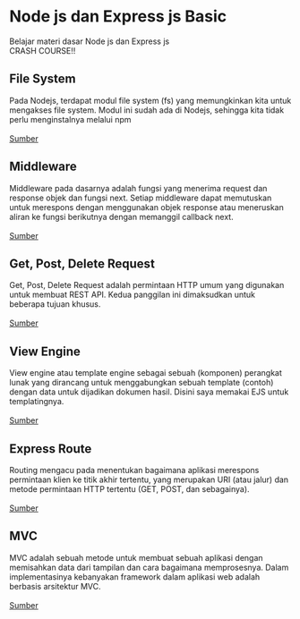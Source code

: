 # Node js dan Express js Basic
Belajar materi dasar Node js dan Express js<br>
CRASH COURSE!!

## File System
Pada Nodejs, terdapat modul file system (fs) yang memungkinkan kita untuk mengakses file system. Modul ini sudah ada di Nodejs, sehingga kita tidak perlu menginstalnya melalui npm
<br>
<br>
[Sumber](https://www.petanikode.com/nodejs-file/)

## Middleware
Middleware pada dasarnya adalah fungsi yang menerima request dan response objek dan fungsi next. Setiap middleware dapat memutuskan untuk merespons dengan menggunakan objek response atau meneruskan aliran ke fungsi berikutnya dengan memanggil callback next.
<br>
<br>
[Sumber](https://code.tutsplus.com/id/tutorials/build-a-complete-mvc-website-with-expressjs--net-34168)

## Get, Post, Delete Request
Get, Post, Delete Request adalah permintaan HTTP umum yang digunakan untuk membuat REST API. Kedua panggilan ini dimaksudkan untuk beberapa tujuan khusus.
<br>
<br>
[Sumber](https://codeforgeek.com/handle-get-post-request-express-4/)

## View Engine
View engine atau template engine sebagai sebuah (komponen) perangkat lunak yang dirancang untuk menggabungkan sebuah template (contoh) dengan data untuk dijadikan dokumen hasil.
Disini saya memakai EJS untuk templatingnya.
<br>
<br>
[Sumber](https://bertzzie.com/knowledge/serverside-nodejs/Templating.html)

## Express Route
Routing mengacu pada menentukan bagaimana aplikasi merespons permintaan klien ke titik akhir tertentu, yang merupakan URI (atau jalur) dan metode permintaan HTTP tertentu (GET, POST, dan sebagainya).
<br>
<br>
[Sumber](https://expressjs.com/en/starter/basic-routing.html)
## MVC
MVC adalah sebuah metode untuk membuat sebuah aplikasi dengan memisahkan data dari tampilan dan cara bagaimana memprosesnya. Dalam implementasinya kebanyakan framework dalam aplikasi web adalah berbasis arsitektur MVC.
<br>
<br>
[Sumber](https://id.wikipedia.org/wiki/MVC)
